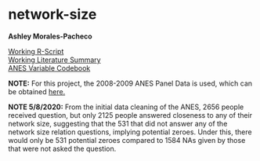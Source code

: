# network-size

**Ashley Morales-Pacheco**

[Working R-Script](https://github.com/Ashmoralesp/network-size/blob/master/data/network_size_2020.r)\
[Working Literature Summary](https://github.com/Ashmoralesp/network-size/blob/master/readings/reading_summary.xlsx)\
[ANES Variable Codebook](https://github.com/Ashmoralesp/network-size/blob/master/data/original-data/anes_2008_2009_complete_codebook.xls)

**NOTE:**
For this project, the 2008-2009 ANES Panel Data is used, which can be obtained [here.](https://electionstudies.org/)

**NOTE 5/8/2020:**
From the initial data cleaning of the ANES, 2656 people received question, but only 2125 people answered closeness to any of their network size, suggesting that the 531 that did not answer any of the network size relation questions, implying potential zeroes. Under this, there would only be 531 potential zeroes compared to 1584 NAs given by those that were not asked the question.
